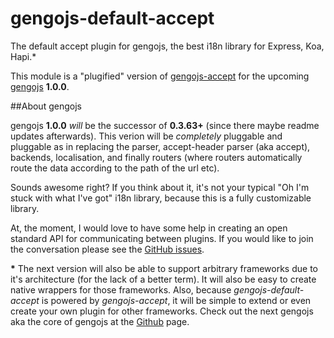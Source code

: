 # gengojs-default-accept
The default accept plugin for gengojs, the best i18n library for Express, Koa, Hapi.*

This module is a "plugified" version of [gengojs-accept](https://github.com/iwatakeshi/gengojs-accept) for the upcoming [gengojs](https://github.com/iwatakeshi/gengojs) **1.0.0**.

##About gengojs

gengojs **1.0.0** *will* be the successor of **0.3.63+** (since there maybe readme updates afterwards). This verion will be *completely* pluggable and pluggable as in replacing the parser, accept-header parser (aka accept), backends, localisation, and finally routers (where routers automatically route the data according to the path of the url etc). 

Sounds awesome right? If you think about it, it's not your typical "Oh I'm stuck with what I've got" i18n library, because this is a fully customizable library. 

At, the moment, I would love to have some help in creating an open standard API for communicating between plugins. If you would like to join the conversation please see the [GitHub issues](https://github.com/iwatakeshi/gengojs/issues/16).

__*__ The next version will also be able to support arbitrary frameworks due to it's architecture (for the lack of a better term). It will also be easy to create native wrappers for those frameworks. Also, because *gengojs-default-accept* is powered by *gengojs-accept*, it will be simple to extend or even create your own plugin for other frameworks. Check out the next gengojs aka the core of gengojs at the [Github](https://github.com/iwatakeshi/gengojs-core/blob/master/index.js) page.

